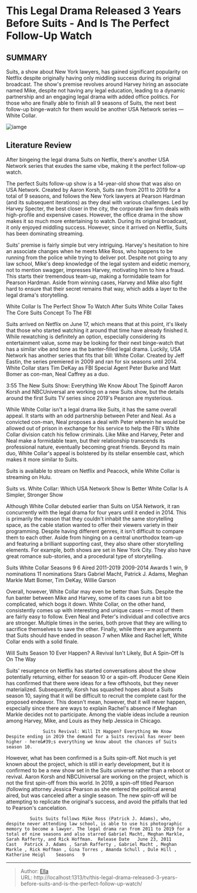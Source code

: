 # This Legal Drama Released 3 Years Before Suits - And Is The Perfect Follow-Up Watch


## SUMMARY 



  Suits, a show about New York lawyers, has gained significant popularity on Netflix despite originally having only middling success during its original broadcast.   The show&#39;s premise revolves around Harvey hiring an associate named Mike, despite not having any legal education, leading to a dynamic partnership and an engaging legal drama with added office politics.   For those who are finally able to finish all 9 seasons of Suits, the next best follow-up binge-watch for them would be another USA Network series — White Collar.  

![iamge](https://static1.srcdn.com/wordpress/wp-content/uploads/wm/2023/08/suits-follow-up-legal-drama-white-collar-perfect.jpg)

## Literature Review
After bingeing the legal drama Suits on Netflix, there&#39;s another USA Network series that exudes the same vibe, making it the perfect follow-up watch. 




The perfect Suits follow-up show is a 14-year-old show that was also on USA Network. Created by Aaron Korsh, Suits ran from 2011 to 2019 for a total of 9 seasons, and follows the New York lawyers at Pearson Hardman (and its subsequent iterations) as they deal with various challenges. Led by Harvey Specter, the best closer in the city, the corporate law firm deals with high-profile and expensive cases. However, the office drama in the show makes it so much more entertaining to watch. During its original broadcast, it only enjoyed middling success. However, since it arrived on Netflix, Suits has been dominating streaming.




Suits&#39; premise is fairly simple but very intriguing. Harvey&#39;s hesitation to hire an associate changes when he meets Mike Ross, who happens to be running from the police while trying to deliver pot. Despite not going to any law school, Mike&#39;s deep knowledge of the legal system and eidetic memory, not to mention swagger, impresses Harvey, motivating him to hire a fraud. This starts their tremendous team-up, making a formidable team for Pearson Hardman. Aside from winning cases, Harvey and Mike also fight hard to ensure that their secret remains that way, which adds a layer to the legal drama&#39;s storytelling.

  


 White Collar Is The Perfect Show To Watch After Suits 
White Collar Takes The Core Suits Concept To The FBI
         




 Suits arrived on Netflix on June 17, which means that at this point, it&#39;s likely that those who started watching it around that time have already finished it. While rewatching is definitely an option, especially considering its entertainment value, some may be looking for their next binge-watch that has a similar vibe and tone as the banter-filled legal drama. Luckily, USA Network has another series that fits that bill: White Collar. Created by Jeff Eastin, the series premiered in 2009 and ran for six seasons until 2014. White Collar stars Tim DeKay as FBI Special Agent Peter Burke and Matt Bomer as con-man, Neal Caffrey as a duo.

  3:55                       The New Suits Show: Everything We Know About The Spinoff   Aaron Korsh and NBCUniversal are working on a new Suits show, but the details around the first Suits TV series since 2019&#39;s Pearson are mysterious.    

While White Collar isn&#39;t a legal drama like Suits, it has the same overall appeal. It starts with an odd partnership between Peter and Neal. As a convicted con-man, Neal proposes a deal with Peter wherein he would be allowed out of prison in exchange for his service to help the FBI&#39;s White Collar division catch his fellow criminals. Like Mike and Harvey, Peter and Neal make a formidable team, but their relationship transcends its professional nature, eventually becoming great friends. Beyond its main duo, White Collar&#39;s appeal is bolstered by its stellar ensemble cast, which makes it more similar to Suits.






Suits is available to stream on Netflix and Peacock, while White Collar is streaming on Hulu.






 Suits vs. White Collar: Which USA Network Show Is Better 
White Collar Is A Simpler, Stronger Show
          

Although White Collar debuted earlier than Suits on USA Network, it ran concurrently with the legal drama for four years until it ended in 2014. This is primarily the reason that they couldn&#39;t inhabit the same storytelling space, as the cable station wanted to offer their viewers variety in their programming. Despite having different genres, it isn&#39;t difficult to compare them to each other. Aside from hinging on a central unorthodox team-up and featuring a brilliant supporting cast, they also share other storytelling elements. For example, both shows are set in New York City. They also have great romance sub-stories, and a procedural type of storytelling.




   Suits  White Collar   Seasons  9  6   Aired  2011-2019  2009-2014   Awards  1 win, 9 nominations  11 nominations   Stars  Gabriel Macht, Patrick J. Adams, Meghan Markle  Matt Bomer, Tim DeKay, Willie Garson   



Overall, however, White Collar may even be better than Suits. Despite the fun banter between Mike and Harvey, some of its cases run a bit too complicated, which bogs it down. White Collar, on the other hand, consistently comes up with interesting and unique cases — most of them are fairly easy to follow. Even Neal and Peter&#39;s individual and collective arcs are stronger. Multiple times in the series, both prove that they are willing to sacrifice themselves to save the other. Finally, while there are arguments that Suits should have ended in season 7 when Mike and Rachel left, White Collar ends with a solid finale.






 Will Suits Season 10 Ever Happen? 
A Revival Isn&#39;t Likely, But A Spin-Off Is On The Way
          

Suits&#39; resurgence on Netflix has started conversations about the show potentially returning, either for season 10 or a spin-off. Producer Gene Klein has confirmed that there were ideas for a few offshoots, but they never materialized. Subsequently, Korsh has squashed hopes about a Suits season 10, saying that it will be difficult to recruit the complete cast for the proposed endeavor. This doesn&#39;t mean, however, that it will never happen, especially since there are ways to explain Rachel&#39;s absence if Meghan Markle decides not to participate. Among the viable ideas include a reunion among Harvey, Mike, and Louis as they help Jessica in Chicago. 

                  Suits Revival: Will It Happen? Everything We Know   Despite ending in 2019 the demand for a Suits revival has never been higher - here&#39;s everything we know about the chances of Suits season 10.    




 However, what has been confirmed is a Suits spin-off. Not much is yet known about the project, which is still in early development, but it is confirmed to be a new show set in the Suits universe rather than a reboot or revival. Aaron Korsh and NBCUniversal are working on the project, which is not the first spin-off from this world. In 2019, a spin-off titled Pearson (following attorney Jessica Pearson as she entered the political arena) aired, but was canceled after a single season. The new spin-off will be attempting to replicate the original&#39;s success, and avoid the pitfalls that led to Pearson&#39;s cancelation. 

             Suits Suits follows Mike Ross (Patrick J. Adams), who, despite never attending law school, is able to use his photographic memory to become a lawyer. The legal drama ran from 2011 to 2019 for a total of nine seasons and also starred Gabriel Macht, Meghan Markle, Sarah Rafferty, and Rick Hoffman.  Release Date   June 23, 2011    Cast   Patrick J. Adams , Sarah Rafferty , Gabriel Macht , Meghan Markle , Rick Hoffman , Gina Torres , Amanda Schull , Dule Hill , Katherine Heigl    Seasons   9       


---

> Author: [Ella](https://instagram.hk.cn/)  
> URL: http://localhost:1313/tv/this-legal-drama-released-3-years-before-suits-and-is-the-perfect-follow-up-watch/  

